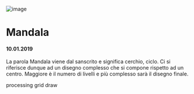 ![image](https://github.com/KeremTurkyilmaz/TypeMistmatchSketch/blob/master/Mandala/image/Mandala02.png)

# Mandala
#### 10.01.2019

La parola Mandala viene dal sanscrito e significa cerchio, ciclo. Ci si riferisce dunque ad un disegno complesso che si compone rispetto ad un centro. Maggiore è il numero di livelli e più complesso sarà il disegno finale.

processing grid draw

